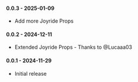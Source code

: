 #### 0.0.3 - 2025-01-09
* Add more Joyride Props
#### 0.0.2 - 2024-12-11
* Extended Joyride Props - Thanks to @Lucaaa03
#### 0.0.1 - 2024-11-29
* Initial release
